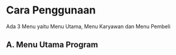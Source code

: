 # Cara Penggunaan
Ada 3 Menu yaitu Menu Utama, Menu Karyawan dan Menu Pembeli

## A. Menu Utama Program
